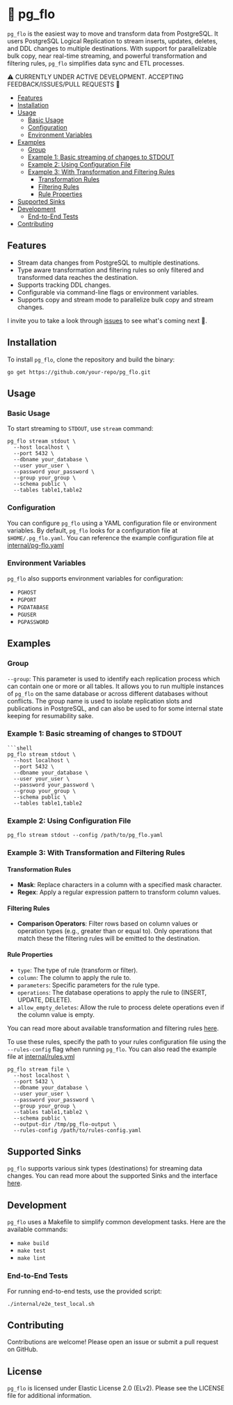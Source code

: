 # 🌊 pg_flo

`pg_flo` is the easiest way to move and transform data from PostgreSQL. It users PostgreSQL Logical Replication to stream inserts, updates, deletes, and DDL changes to multiple destinations. With support for parallelizable bulk copy, near real-time streaming, and powerful transformation and filtering rules, `pg_flo` simplifies data sync and ETL processes.

⚠️ CURRENTLY UNDER ACTIVE DEVELOPMENT. ACCEPTING FEEDBACK/ISSUES/PULL REQUESTS 🚀

- [Features](#features)
- [Installation](#installation)
- [Usage](#usage)
  - [Basic Usage](#basic-usage)
  - [Configuration](#configuration)
  - [Environment Variables](#environment-variables)
- [Examples](#examples)
  - [Group](#group)
  - [Example 1: Basic streaming of changes to STDOUT](#example-1-basic-streaming-of-changes-to-stdout)
  - [Example 2: Using Configuration File](#example-2-using-configuration-file)
  - [Example 3: With Transformation and Filtering Rules](#example-3-with-transformation-and-filtering-rules)
    - [Transformation Rules](#transformation-rules)
    - [Filtering Rules](#filtering-rules)
    - [Rule Properties](#rule-properties)
- [Supported Sinks](#supported-sinks)
- [Development](#development)
  - [End-to-End Tests](#end-to-end-tests)
- [Contributing](#contributing)

## Features

- Stream data changes from PostgreSQL to multiple destinations.
- Type aware transformation and filtering rules so only filtered and transformed data reaches the destination.
- Supports tracking DDL changes.
- Configurable via command-line flags or environment variables.
- Supports copy and stream mode to parallelize bulk copy and stream changes.

I invite you to take a look through [issues](https://github.com/shayonj/pg_flo/issues) to see what's coming next 🤗.

## Installation

To install `pg_flo`, clone the repository and build the binary:

```shell
go get https://github.com/your-repo/pg_flo.git
```

## Usage

### Basic Usage

To start streaming to `STDOUT`, use `stream` command:

```shell
pg_flo stream stdout \
  --host localhost \
  --port 5432 \
  --dbname your_database \
  --user your_user \
  --password your_password \
  --group your_group \
  --schema public \
  --tables table1,table2
```

### Configuration

You can configure `pg_flo` using a YAML configuration file or environment variables. By default, `pg_flo` looks for a configuration file at `$HOME/.pg_flo.yaml`. You can reference the example configuration file at [internal/pg-flo.yaml](internal/pg-flo.yaml)

### Environment Variables

`pg_flo` also supports environment variables for configuration:

- `PGHOST`
- `PGPORT`
- `PGDATABASE`
- `PGUSER`
- `PGPASSWORD`

## Examples

### Group

`--group`: This parameter is used to identify each replication process which can contain one or more or all tables. It allows you to run multiple instances of `pg_flo` on the same database or across different databases without conflicts. The group name is used to isolate replication slots and publications in PostgreSQL, and can also be used to for some internal state keeping for resumability sake.

### Example 1: Basic streaming of changes to STDOUT

````shell
```shell
pg_flo stream stdout \
  --host localhost \
  --port 5432 \
  --dbname your_database \
  --user your_user \
  --password your_password \
  --group your_group \
  --schema public \
  --tables table1,table2
````

### Example 2: Using Configuration File

```shell
pg_flo stream stdout --config /path/to/pg_flo.yaml
```

### Example 3: With Transformation and Filtering Rules

#### Transformation Rules

- **Mask**: Replace characters in a column with a specified mask character.
- **Regex**: Apply a regular expression pattern to transform column values.

#### Filtering Rules

- **Comparison Operators**: Filter rows based on column values or operation types (e.g., greater than or equal to). Only operations that match these the filtering rules will be emitted to the destination.

#### Rule Properties

- `type`: The type of rule (transform or filter).
- `column`: The column to apply the rule to.
- `parameters`: Specific parameters for the rule type.
- `operations`: The database operations to apply the rule to (INSERT, UPDATE, DELETE).
- `allow_empty_deletes`: Allow the rule to process delete operations even if the column value is empty.

You can read more about available transformation and filtering rules [here](pkg/rules/README.md).

To use these rules, specify the path to your rules configuration file using the `--rules-config` flag when running `pg_flo`. You can also read the example file at [internal/rules.yml](internal/rules.yml)

```shell
pg_flo stream file \
  --host localhost \
  --port 5432 \
  --dbname your_database \
  --user your_user \
  --password your_password \
  --group your_group \
  --tables table1,table2 \
  --schema public \
  --output-dir /tmp/pg_flo-output \
  --rules-config /path/to/rules-config.yaml
```

## Supported Sinks

`pg_flo` supports various sink types (destinations) for streaming data changes. You can read more about the supported Sinks and the interface [here](pkg/sinks/README.md).

## Development

`pg_flo` uses a Makefile to simplify common development tasks. Here are the available commands:

- `make build`
- `make test`
- `make lint`

### End-to-End Tests

For running end-to-end tests, use the provided script:

```shell
./internal/e2e_test_local.sh
```

## Contributing

Contributions are welcome! Please open an issue or submit a pull request on GitHub.

## License

`pg_flo` is licensed under Elastic License 2.0 (ELv2). Please see the LICENSE file for additional information.
